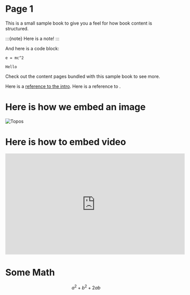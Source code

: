 # Page 1

This is a small sample book to give you a feel for how book content is
structured.

:::{note}
Here is a note!
:::

And here is a code block:

```
e = mc^2
```

`Hello`

Check out the content pages bundled with this sample book to see more.


Here is a [reference to the intro](intro.md). Here is a reference to [](section-label).

# Here is how we embed an image

![Topos](https://images.squarespace-cdn.com/content/v1/5f1be425b94f2d1b9b5a299c/1606697312366-IMLNBXZCOACXWWRMNO7B/Topos-Institute_Logo_horizontal-PMS-full%2Bcolor%2Bcopy.jpg?format=1500w)

# Here is how to embed video

<iframe width="560" height="315" src="https://www.youtube.com/embed/eXBwU9ieLL0?si=TsMEZYgttmAe3yxR" title="YouTube video player" frameborder="0" allow="accelerometer; autoplay; clipboard-write; encrypted-media; gyroscope; picture-in-picture; web-share" allowfullscreen></iframe>

# Some Math

$$ a^2 + b^2 + 2ab $$